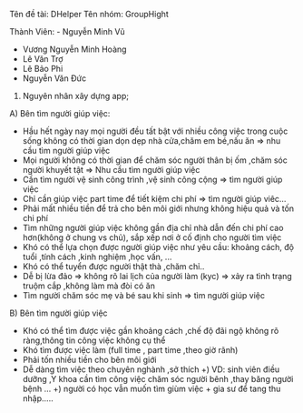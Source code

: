 Tên đề tài: DHelper
Tên nhóm: GroupHight

Thành Viên: - Nguyễn Minh Vũ
- Vương Nguyễn Minh Hoàng
- Lê Văn Trợ
- Lê Bảo Phi
- Nguyễn Văn Đức

1.	Nguyên nhân xây dựng app;

A)	 Bên tìm người giúp việc:
-	Hầu hết ngày nay mọi người đều tất bật với nhiều công việc trong cuộc sống không có thời gian dọn dẹp nhà cửa,chăm em bé,nấu ăn  => nhu cầu tìm người giúp việc
-	Mọi người không có thời gian để chăm sóc người thân bị ốm ,chăm sóc người khuyết tật => Nhu cầu tìm người giúp việc
-	Cần tìm người vệ sinh công trình ,vệ sinh công cộng => tìm người giúp việc
-	Chỉ cần giúp việc part time để tiết kiệm chi phí => tìm người giúp viêc…
-	Phải mất nhiều tiền để trả cho bên môi giới nhưng không hiệu quả và tốn chi phí
-	Tìm những người giúp việc không gần địa chỉ nhà dẫn đến chi phí cao hơn(không ở chung vs chủ), sắp xếp nơi ở cố định cho người tìm việc
-	Khó có thể lựa chọn được người giúp việc như yêu cầu: khoảng cách, độ tuổi ,tính cách ,kinh nghiệm ,học vấn, ...
-	Khó có thể tuyển được người thật thà ,chăm chỉ.. 
-	Dễ bị lừa đảo => không rõ lai lịch của người làm (kyc)
=> xảy ra tình trạng truộm cắp ,không làm mà đòi có ăn
-	Tìm người chăm sóc mẹ và bé sau khi sinh  => tìm người giúp việc

B)	Bên tìm người giúp việc
-	Khó có thể tìm được việc gần khoảng cách ,chế độ đãi ngộ không rõ ràng,thông tin công việc không cụ thể 
-	Khó tìm được việc làm (full time , part time ,theo giờ rãnh)
-	Phải tốn nhiều tiền cho bên môi giới
-	Dễ dàng tìm việc theo chuyên nghành ,sở thích 
+) VD: sinh viên điều dưỡng ,Y khoa cần tìm công việc chăm sóc người bênh ,thay băng người bệnh …
+) người có học vẫn muốn tìm giùm việc + gia sư để tang thu nhập…..

